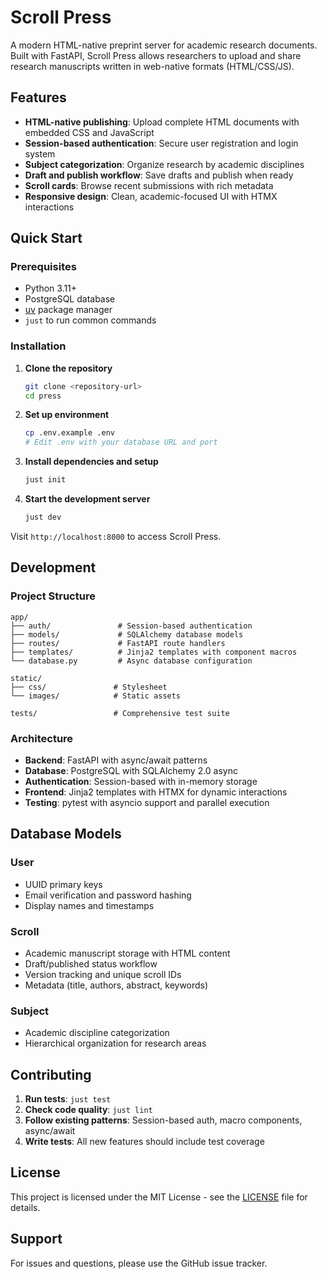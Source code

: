 # Scroll Press

A modern HTML-native preprint server for academic research documents. Built with
FastAPI, Scroll Press allows researchers to upload and share research manuscripts
written in web-native formats (HTML/CSS/JS).

## Features

- **HTML-native publishing**: Upload complete HTML documents with embedded CSS and JavaScript
- **Session-based authentication**: Secure user registration and login system
- **Subject categorization**: Organize research by academic disciplines
- **Draft and publish workflow**: Save drafts and publish when ready
- **Scroll cards**: Browse recent submissions with rich metadata
- **Responsive design**: Clean, academic-focused UI with HTMX interactions

## Quick Start

### Prerequisites

- Python 3.11+
- PostgreSQL database
- [uv](https://docs.astral.sh/uv/) package manager
- `just` to run common commands

### Installation

1. **Clone the repository**
   ```bash
   git clone <repository-url>
   cd press
   ```

2. **Set up environment**
   ```bash
   cp .env.example .env
   # Edit .env with your database URL and port
   ```

3. **Install dependencies and setup**
   ```bash
   just init
   ```

4. **Start the development server**
   ```bash
   just dev
   ```

Visit `http://localhost:8000` to access Scroll Press.

## Development

### Project Structure

```
app/
├── auth/               # Session-based authentication
├── models/             # SQLAlchemy database models
├── routes/             # FastAPI route handlers
├── templates/          # Jinja2 templates with component macros
└── database.py         # Async database configuration

static/
├── css/               # Stylesheet
└── images/            # Static assets

tests/                 # Comprehensive test suite
```

### Architecture

- **Backend**: FastAPI with async/await patterns
- **Database**: PostgreSQL with SQLAlchemy 2.0 async
- **Authentication**: Session-based with in-memory storage
- **Frontend**: Jinja2 templates with HTMX for dynamic interactions
- **Testing**: pytest with asyncio support and parallel execution

## Database Models

### User
- UUID primary keys
- Email verification and password hashing
- Display names and timestamps

### Scroll
- Academic manuscript storage with HTML content
- Draft/published status workflow
- Version tracking and unique scroll IDs
- Metadata (title, authors, abstract, keywords)

### Subject
- Academic discipline categorization
- Hierarchical organization for research areas

## Contributing

1. **Run tests**: `just test`
2. **Check code quality**: `just lint`
3. **Follow existing patterns**: Session-based auth, macro components, async/await
4. **Write tests**: All new features should include test coverage

## License

This project is licensed under the MIT License - see the [LICENSE](LICENSE) file for details.

## Support

For issues and questions, please use the GitHub issue tracker.
